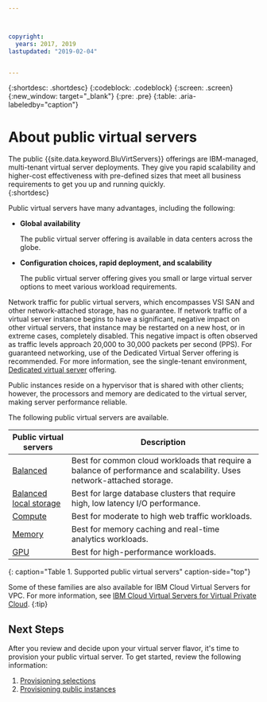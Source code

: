 ```yaml
---



copyright:
  years: 2017, 2019
lastupdated: "2019-02-04"


---
```


{:shortdesc: .shortdesc}
{:codeblock: .codeblock}
{:screen: .screen}
{:new_window: target="_blank"}
{:pre: .pre}
{:table: .aria-labeledby="caption"}

# About public virtual servers
The public {{site.data.keyword.BluVirtServers}} offerings are IBM-managed, multi-tenant virtual server deployments. They give you rapid scalability and higher-cost effectiveness with pre-defined sizes that meet all business requirements to get you up and running quickly.  
{:shortdesc}

Public virtual servers have many advantages, including the following:

* **Global availability**

    The public virtual server offering is available in data centers across the globe.

* **Configuration choices, rapid deployment, and scalability**

    The public virtual server offering gives you small or large virtual server options to meet various workload requirements.

Network traffic for public virtual servers, which encompasses VSI SAN and other network-attached storage, has no guarantee. If network traffic of a virtual server instance begins to have a significant, negative impact on other virtual servers, that instance may be restarted on a new host, or in extreme cases, completely disabled. This negative impact is often observed as traffic levels approach 20,000 to 30,000 packets per second (PPS).  For guaranteed networking, use of the Dedicated Virtual Server offering is recommended. For more information, see the single-tenant environment, [Dedicated virtual server](/docs/vsi/vsi_dedicated.html) offering.

Public instances reside on a hypervisor that is shared with other clients; however, the processors and memory are dedicated to the virtual server, making server performance reliable.

The following public virtual servers are available.

| Public virtual servers  | Description                                                                                              |
| ----------------------- | -------------------------------------------------------------------------------------------------------- | 
| [Balanced](/docs/vsi?topic=virtual-servers-balanced#balanced) | Best for common cloud workloads that require a balance of performance and scalability. Uses network-attached storage.|
| [Balanced local storage](/docs/vsi?topic=virtual-servers-balanced-local-storage#balanced-local-storage) | Best for large database clusters that require high, low latency I/O performance.|
| [Compute](/docs/vsi?topic=virtual-servers-compute#compute) | Best for moderate to high web traffic workloads.|
| [Memory](/docs/vsi?topic=virtual-servers-memory#memory)  | Best for memory caching and real-time analytics workloads. |
| [GPU](/docs/vsi?topic=virtual-servers-gpu#gpu)  | Best for high-performance workloads.
{: caption="Table 1. Supported public virtual servers" caption-side="top"}

Some of these families are also available for IBM Cloud Virtual Servers for VPC. For more information, see [IBM Cloud Virtual Servers for Virtual Private Cloud](/docs/vsi-is?topic=virtual-servers-is-gettingstartedvsigen#gettingstartedvsigen).
{:tip}

## Next Steps

After you review and decide upon your virtual server flavor, it's time to provision your public virtual server. To get started, review the following information:
1. [Provisioning selections](/docs/vsi/vsi_public_selections.html)
2. [Provisioning public instances](/docs/vsi/vsi_provision_public.html)



